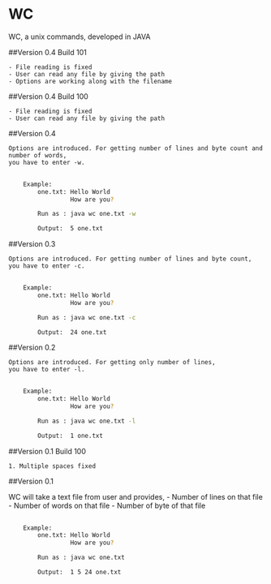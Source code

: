 # WC
WC, a unix commands, developed in JAVA

##Version 0.4 Build 101

	- File reading is fixed
	- User can read any file by giving the path
	- Options are working along with the filename

##Version 0.4 Build 100

	- File reading is fixed
	- User can read any file by giving the path

##Version 0.4
	
	Options are introduced. For getting number of lines and byte count and number of words,
	you have to enter -w.

```sh
	
	Example:
		one.txt: Hello World
				 How are you?

		Run as : java wc one.txt -w

		Output:	 5 one.txt

```

##Version 0.3
	
	Options are introduced. For getting number of lines and byte count,
	you have to enter -c.

```sh
	
	Example:
		one.txt: Hello World
				 How are you?

		Run as : java wc one.txt -c

		Output:	 24 one.txt

```

##Version 0.2
	
	Options are introduced. For getting only number of lines,
	you have to enter -l.

```sh
	
	Example:
		one.txt: Hello World
				 How are you?

		Run as : java wc one.txt -l

		Output:	 1 one.txt

```

##Version 0.1 Build 100

	1. Multiple spaces fixed

##Version 0.1

WC will take a text file from user and provides,
		- Number of lines on that file
		- Number of words on that file
		- Number of byte of that file

```sh
	
	Example:
		one.txt: Hello World
				 How are you?

		Run as : java wc one.txt

		Output:	 1 5 24 one.txt

```


